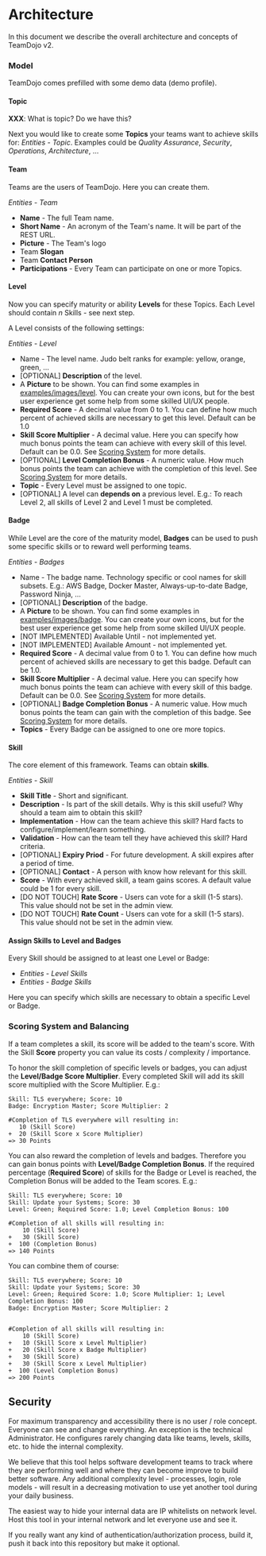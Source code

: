 # Architecture

In this document we describe the overall architecture and concepts of TeamDojo v2.

### Model

TeamDojo comes prefilled with some demo data (demo profile).

#### Topic

**XXX**: What is topic? Do we have this?

Next you would like to create some **Topics** your teams want to achieve skills for: _Entities - Topic_.
Examples could be _Quality Assurance_, _Security_, _Operations_, _Architecture_, ...

#### Team

Teams are the users of TeamDojo. Here you can create them.

_Entities - Team_

- **Name** - The full Team name.
- **Short Name** - An acronym of the Team's name. It will be part of the REST URL.
- **Picture** - The Team's logo
- Team **Slogan**
- Team **Contact Person**
- **Participations** - Every Team can participate on one or more Topics.

#### Level

Now you can specify maturity or ability **Levels** for these Topics.
Each Level should contain _n_ Skills - see next step.

A Level consists of the following settings:

_Entities - Level_

- Name - The level name. Judo belt ranks for example: yellow, orange, green, ...
- [OPTIONAL] **Description** of the level.
- A **Picture** to be shown. You can find some examples in [examples/images/level](examples/images/level).
  You can create your own icons, but for the best user experience get some help from some skilled UI/UX people.
- **Required Score** - A decimal value from 0 to 1. You can define how much percent of achieved skills are necessary to
  get this level. Default can be 1.0
- **Skill Score Multiplier** - A decimal value. Here you can specify how much bonus points the team can achieve with every
  skill of this level. Default can be 0.0. See [Scoring System](#scoring-system-and-balancing) for more details.
- [OPTIONAL] **Level Completion Bonus** - A numeric value. How much bonus points the team can achieve with the
  completion of this level. See [Scoring System](#scoring-system-and-balancing) for more details.
- **Topic** - Every Level must be assigned to one topic.
- [OPTIONAL] A level can **depends on** a previous level. E.g.: To reach Level 2, all skills of Level 2 and Level 1 must
  be completed.

#### Badge

While Level are the core of the maturity model, **Badges** can be used to push some specific skills or to reward well
performing teams.

_Entities - Badges_

- Name - The badge name. Technology specific or cool names for skill subsets. E.g.: AWS Badge, Docker Master,
  Always-up-to-date Badge, Password Ninja, ...
- [OPTIONAL] **Description** of the badge.
- A **Picture** to be shown. You can find some examples in [examples/images/badge](examples/images/badge).
  You can create your own icons, but for the best user experience get some help from some skilled UI/UX people.
- [NOT IMPLEMENTED] Available Until - not implemented yet.
- [NOT IMPLEMENTED] Available Amount - not implemented yet.
- **Required Score** - A decimal value from 0 to 1. You can define how much percent of achieved skills are necessary to
  get this badge. Default can be 1.0.
- **Skill Score Multiplier** - A decimal value. Here you can specify how much bonus points the team can achieve with
  every skill of this badge. Default can be 0.0. See [Scoring System](#scoring-system-and-balancing) for more details.
- [OPTIONAL] **Badge Completion Bonus** - A numeric value. How much bonus points the team can gain with the
  completion of this badge. See [Scoring System](#scoring-system-and-balancing) for more details.
- **Topics** - Every Badge can be assigned to one ore more topics.

#### Skill

The core element of this framework. Teams can obtain **skills**.

_Entities - Skill_

- **Skill Title** - Short and significant.
- **Description** - Is part of the skill details. Why is this skill useful? Why should a team aim to obtain this skill?
- **Implementation** - How can the team achieve this skill? Hard facts to configure/implement/learn something.
- **Validation** - How can the team tell they have achieved this skill? Hard criteria.
- [OPTIONAL] **Expiry Priod** - For future development. A skill expires after a period of time.
- [OPTIONAL] **Contact** - A person with know how relevant for this skill.
- **Score** - With every achieved skill, a team gains scores. A default value could be 1 for every skill.
- [DO NOT TOUCH] **Rate Score** - Users can vote for a skill (1-5 stars). This value should not be set in the admin view.
- [DO NOT TOUCH] **Rate Count** - Users can vote for a skill (1-5 stars). This value should not be set in the admin view.

#### Assign Skills to Level and Badges

Every Skill should be assigned to at least one Level or Badge:

- _Entities - Level Skills_
- _Entities - Badge Skills_

Here you can specify which skills are necessary to obtain a specific Level or Badge.

### Scoring System and Balancing

If a team completes a skill, its score will be added to the team's score.
With the Skill **Score** property you can value its costs / complexity / importance.

To honor the skill completion of specific levels or badges, you can adjust the **Level/Badge Score Multiplier**.
Every completed Skill will add its skill score multiplied with the Score Multiplier.
E.g.:

```text
Skill: TLS everywhere; Score: 10
Badge: Encryption Master; Score Multiplier: 2

#Completion of TLS everywhere will resulting in:
   10 (Skill Score)
+  20 (Skill Score x Score Multiplier)
=> 30 Points
```

You can also reward the completion of levels and badges. Therefore you can gain bonus points with **Level/Badge Completion Bonus**.
If the required percentage (**Required Score**) of skills for the Badge or Level is reached, the Completion Bonus will
be added to the Team scores. E.g.:

```text
Skill: TLS everywhere; Score: 10
Skill: Update your Systems; Score: 30
Level: Green; Required Score: 1.0; Level Completion Bonus: 100

#Completion of all skills will resulting in:
    10 (Skill Score)
+   30 (Skill Score)
+  100 (Completion Bonus)
=> 140 Points
```

You can combine them of course:

```text
Skill: TLS everywhere; Score: 10
Skill: Update your Systems; Score: 30
Level: Green; Required Score: 1.0; Score Multiplier: 1; Level Completion Bonus: 100
Badge: Encryption Master; Score Multiplier: 2


#Completion of all skills will resulting in:
    10 (Skill Score)
+   10 (Skill Score x Level Multiplier)
+   20 (Skill Score x Badge Multiplier)
+   30 (Skill Score)
+   30 (Skill Score x Level Multiplier)
+  100 (Level Completion Bonus)
=> 200 Points
```

## Security

For maximum transparency and accessibility there is no user / role concept.
Everyone can see and change everything. An exception is the technical Administrator.
He configures rarely changing data like teams, levels, skills, etc. to hide the internal complexity.

We believe that this tool helps software development teams to track where they are performing well and where they can
become improve to build better software.
Any additional complexity level - processes, login, role models - will result in a decreasing motivation to use
yet another tool during your daily business.

The easiest way to hide your internal data are IP whitelists on network level.
Host this tool in your internal network and let everyone use and see it.

If you really want any kind of authentication/authorization process, build it, push it back into this repository but
make it optional.
